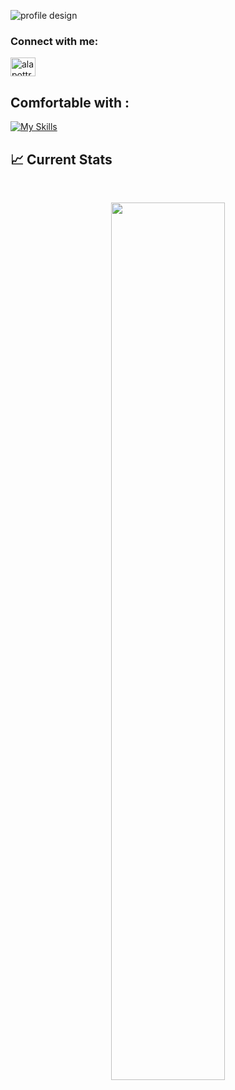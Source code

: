 
![profile design](https://i.ibb.co/4dvbnd6/alapottra.png)

<h3 align="left">Connect with me:</h3>
<span align="left">
<a href="https://www.linkedin.com/in/alapottra/" target="blank"><img align="center" src="https://raw.githubusercontent.com/rahuldkjain/github-profile-readme-generator/master/src/images/icons/Social/linked-in-alt.svg" alt="alapottra" height="30" width="40" /></a>
</span>

## Comfortable with :
[![My Skills](https://skills.thijs.gg/icons?i=js,react,nextjs,vue,nuxtjs,redux,firebase,express,mongodb,tailwind)](https://skills.thijs.gg)

## :chart_with_upwards_trend: Current Stats

<br />
<p align="center">
  <img width="60%" src="https://github-readme-streak-stats.herokuapp.com/?user=mir-hussain&background=0D1117&sideNums=FFFFFF&sideLabels=9A9A9A&currStreakNum=FB8C00&dates=6E6E6E" />
</p>


